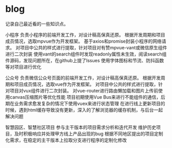 # blog
记录自己最近看的一些知识点。

小程序
负责小程序的前端开发工作，对设计稿高保真还原。
根据开发周期和项目成员情况，选取mpvue作为开发框架。
基于axios和promise封装小程序的网络请求。
对项目中公共的样式进行提取，针对项目对有赞mpvue-vant或微信原生组件进行二次封装
使用vant的search组件时发现readonly属性未生效，阅读search组件源码，发现问题所在，在github上提了Issues
使用字体图标和节流、防抖函数等对项目进行优化

公众号
负责微信公众号页面的前端开发工作，对设计稿高保真还原。
根据开发周期和项目成员情况，选取vue作为开发框架。
对项目中公共的样式进行提取，针对项目对vux组件进行二次封装。
对vue-router进行路由懒加载和图片上传前使用canvas压缩图片等优化性能
项目初期使用Vue Bus来进行不能组件的通信，后期在业务需求愈发复杂的情况下使用vuex来进行状态管理
在进行线上更新项目的时候，遇到html缓存导致没有更新，深入的了解浏览器的缓存机制，与后台一起解决问题

智慧园区、智慧社区项目
参与主干版本的项目需求分析和迭代开发
维护历史项目，及时积极响应并处理甲方线上产品出现的bug
根据不同地区提出的项目定制化需求，在稳定的主干版本上拉取分支进行程序的定制化修改

